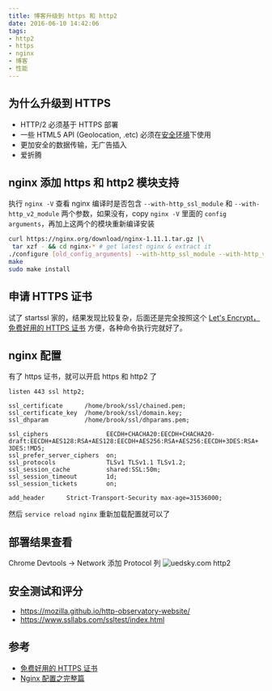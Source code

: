 ```yaml
---
title: 博客升级到 https 和 http2
date: 2016-06-10 14:42:06
tags:
- http2
- https
- nginx
- 博客
- 性能
---
```


## 为什么升级到 HTTPS
* HTTP/2 必须基于 HTTPS 部署
* 一些 HTML5 API (Geolocation, .etc) 必须在[安全环境](https://sites.google.com/a/chromium.org/dev/Home/chromium-security/deprecating-powerful-features-on-insecure-origins)下使用
* 更加安全的数据传输，无广告插入
* 爱折腾
<!-- more -->

## nginx 添加 https 和 http2 模块支持

执行 `nginx -V` 查看 nginx 编译时是否包含 `--with-http_ssl_module` 和 `--with-http_v2_module` 两个参数，如果没有，copy `nginx -V` 里面的 `config arguments`，再加上这两个的模块重新编译安装

```bash
curl https://nginx.org/download/nginx-1.11.1.tar.gz |\
 tar xzf - && cd nginx-* # get latest nginx & extract it
./configure [old_config_arguments] --with-http_ssl_module --with-http_v2_module # 前面 [old_config_arguments] 可以从 nginx -V 里 copy
make
sudo make install
```

## 申请 HTTPS 证书
试了 startssl 家的，结果发现比较复杂，后面还是完全按照这个 [Let's Encrypt，免费好用的 HTTPS 证书][https] 方便，各种命令执行完就好了。

## nginx 配置
有了 https 证书，就可以开启 https 和 http2 了
```nginx
listen 443 ssl http2;

ssl_certificate      /home/brook/ssl/chained.pem;
ssl_certificate_key  /home/brook/ssl/domain.key;
ssl_dhparam          /home/brook/ssl/dhparams.pem;

ssl_ciphers                EECDH+CHACHA20:EECDH+CHACHA20-draft:EECDH+AES128:RSA+AES128:EECDH+AES256:RSA+AES256:EECDH+3DES:RSA+ 3DES:!MD5;
ssl_prefer_server_ciphers  on;
ssl_protocols              TLSv1 TLSv1.1 TLSv1.2;
ssl_session_cache          shared:SSL:50m;
ssl_session_timeout        1d;
ssl_session_tickets        on;

add_header      Strict-Transport-Security max-age=31536000;
```
然后 `service reload nginx` 重新加载配置就可以了

## 部署结果查看
Chrome Devtools -> Network 添加 Protocol 列
![uedsky.com http2](https://o8hio0x77.qnssl.com/i/2016-06-11_10:42:38.jpg)
## 安全测试和评分
* https://mozilla.github.io/http-observatory-website/
* https://www.ssllabs.com/ssltest/index.html

## 参考
* [免费好用的 HTTPS 证书][https]
* [Nginx 配置之完整篇][nginx]

[https]: https://imququ.com/post/letsencrypt-certificate.html
[nginx]: https://imququ.com/post/my-nginx-conf.html

